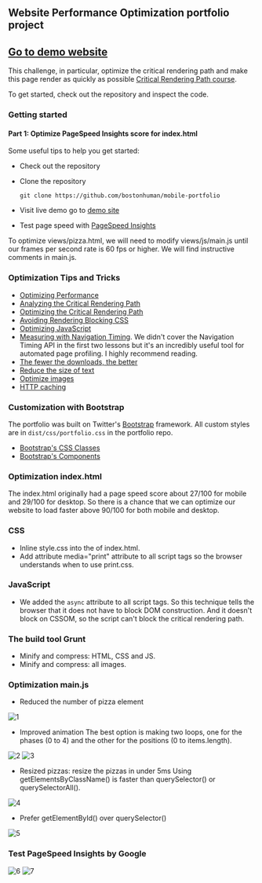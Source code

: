 ## Website Performance Optimization portfolio project

## [Go to demo website](http://bostonhuman.github.io/mobile-portfolio)

This challenge, in particular, optimize the critical rendering path and make this page render as quickly as possible [Critical Rendering Path course](https://www.udacity.com/course/ud884).

To get started, check out the repository and inspect the code.

### Getting started

#### Part 1: Optimize PageSpeed Insights score for index.html

Some useful tips to help you get started:

* Check out the repository
* Clone the repository 

  ```
  git clone https://github.com/bostonhuman/mobile-portfolio
  
  ```
* Visit live demo go to [demo site](http://bostonhuman.github.io/mobile-portfolio)
* Test page speed with [PageSpeed Insights](https://developers.google.com/speed/pagespeed/insights/)

To optimize views/pizza.html, we will need to modify views/js/main.js until our frames per second rate is 60 fps or higher. We will find instructive comments in main.js.  

### Optimization Tips and Tricks
* [Optimizing Performance](https://developers.google.com/web/fundamentals/performance/ "web performance")
* [Analyzing the Critical Rendering Path](https://developers.google.com/web/fundamentals/performance/critical-rendering-path/analyzing-crp.html "analyzing crp")
* [Optimizing the Critical Rendering Path](https://developers.google.com/web/fundamentals/performance/critical-rendering-path/optimizing-critical-rendering-path.html "optimize the crp!")
* [Avoiding Rendering Blocking CSS](https://developers.google.com/web/fundamentals/performance/critical-rendering-path/render-blocking-css.html "render blocking css")
* [Optimizing JavaScript](https://developers.google.com/web/fundamentals/performance/critical-rendering-path/adding-interactivity-with-javascript.html "javascript")
* [Measuring with Navigation Timing](https://developers.google.com/web/fundamentals/performance/critical-rendering-path/measure-crp.html "nav timing api"). We didn't cover the Navigation Timing API in the first two lessons but it's an incredibly useful tool for automated page profiling. I highly recommend reading.
* <a href="https://developers.google.com/web/fundamentals/performance/optimizing-content-efficiency/eliminate-downloads.html">The fewer the downloads, the better</a>
* <a href="https://developers.google.com/web/fundamentals/performance/optimizing-content-efficiency/optimize-encoding-and-transfer.html">Reduce the size of text</a>
* <a href="https://developers.google.com/web/fundamentals/performance/optimizing-content-efficiency/image-optimization.html">Optimize images</a>
* <a href="https://developers.google.com/web/fundamentals/performance/optimizing-content-efficiency/http-caching.html">HTTP caching</a>

### Customization with Bootstrap
The portfolio was built on Twitter's <a href="http://getbootstrap.com/">Bootstrap</a> framework. All custom styles are in `dist/css/portfolio.css` in the portfolio repo.

* <a href="http://getbootstrap.com/css/">Bootstrap's CSS Classes</a>
* <a href="http://getbootstrap.com/components/">Bootstrap's Components</a>

### Optimization index.html

The index.html originally had a page speed score about 27/100 for mobile
and 29/100 for desktop. So there is a chance that we can optimize our 
website to load faster above 90/100 for both mobile and desktop.

### CSS

* Inline style.css into the <head> of index.html.
* Add attribute media="print" attribute to all script tags so the browser understands when to use print.css.

### JavaScript

* We added the `async` attribute to all script tags. So this technique tells the browser that it does not have to block DOM construction. And it doesn't block on CSSOM, so the script can't block the critical rendering path.

### The build tool Grunt

* Minify and compress: HTML, CSS and JS.
* Minify and compress: all images.

### Optimization main.js

* Reduced the number of pizza element

![1](https://cloud.githubusercontent.com/assets/18538482/15685539/1b1038da-273a-11e6-8963-999d598c5aa3.png)

* Improved animation
 The best option is making two loops, one for the phases (0 to 4) and the other for the positions (0 to items.length).

![2](https://cloud.githubusercontent.com/assets/18538482/15657653/c3ea561c-2680-11e6-84d8-cabaaddf3cf1.png)
![3](https://cloud.githubusercontent.com/assets/18538482/15657655/c88ccf4c-2680-11e6-81d5-ef58d01b3bb7.png)

* Resized pizzas: resize the pizzas in under 5ms
Using getElementsByClassName() is faster than querySelector() or querySelectorAll().

![4](https://cloud.githubusercontent.com/assets/18538482/15657737/cfa53f70-2681-11e6-8a96-2e26c47f284e.png)

* Prefer getElementById() over querySelector()

![5](https://cloud.githubusercontent.com/assets/18538482/15657956/43f3b814-2684-11e6-9d20-f4310dca6e22.png)

### Test PageSpeed Insights by Google

![6](https://cloud.githubusercontent.com/assets/18538482/15658017/6799f700-2685-11e6-8e71-3037e6c75472.png)
![7](https://cloud.githubusercontent.com/assets/18538482/15658032/99522c18-2685-11e6-8bd2-9b59cfc3576d.png)
